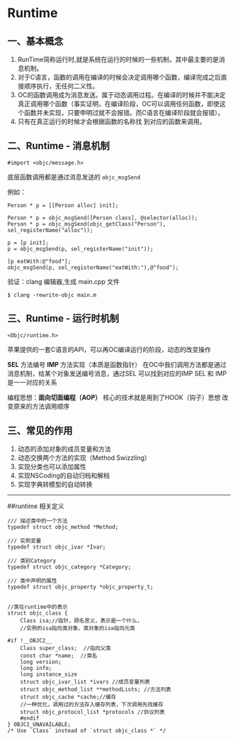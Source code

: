 # Runtime

## 一、基本概念

1. RunTime简称运行时,就是系统在运行的时候的一些机制，其中最主要的是消息机制。
2. 对于C语言，函数的调用在编译的时候会决定调用哪个函数，编译完成之后直接顺序执行，无任何二义性。
3. OC的函数调用成为消息发送。属于动态调用过程。在编译的时候并不能决定真正调用哪个函数（事实证明，在编译阶段，OC可以调用任何函数，即使这个函数并未实现，只要申明过就不会报错。而C语言在编译阶段就会报错）。
4. 只有在真正运行的时候才会根据函数的名称找 到对应的函数来调用。

## 二、Runtime - 消息机制

```
#import <objc/message.h>
```

底层函数调用都是通过消息发送的 `objc_msgSend`

例如：

```
Person * p = [[Person alloc] init];

Person * p = objc_msgSend([Person class], @selector(alloc));
Person * p = objc_msgSend(objc_getClass("Person"), sel_registerName("alloc"));

p = [p init];
p = objc_msgSend(p, sel_registerName("init"));

[p eatWith:@"food"];
objc_msgSend(p, sel_registerName("eatWith:"),@"food");

```

验证：clang 编辑器,生成 main.cpp 文件

```
$ clang -rewrite-objc main.m
```


## 三、Runtime - 运行时机制

```
<Objc/runtime.h>
```
苹果提供的一套C语言的API，可以再OC编译运行的阶段，动态的改变操作

**SEL** 方法编号
**IMP** 方法实现（本质是函数指针）
在OC中我们调用方法都是通过消息机制，给某个对象发送编号消息，通过SEL 可以找到对应的IMP
SEL 和 IMP是一一对应的关系

编程思想：**面向切面编程（AOP）** 核心的技术就是用到了HOOK（钩子）思想
改变原来的方法调用顺序


## 三、常见的作用
1. 动态的添加对象的成员变量和方法
2. 动态交换两个方法的实现（Method Swizzling）
3. 实现分类也可以添加属性
4. 实现NSCoding的自动归档和解档
5. 实现字典转模型的自动转换

----

##runtime 相关定义

```
/// 描述类中的一个方法
typedef struct objc_method *Method;

/// 实例变量
typedef struct objc_ivar *Ivar;

/// 类别Category
typedef struct objc_category *Category;

/// 类中声明的属性
typedef struct objc_property *objc_property_t;


//类在runtime中的表示
struct objc_class {
    Class isa;//指针，顾名思义，表示是一个什么，
    //实例的isa指向类对象，类对象的isa指向元类

#if !__OBJC2__
    Class super_class;  //指向父类
    const char *name;  //类名
    long version;
    long info;
    long instance_size
    struct objc_ivar_list *ivars //成员变量列表
    struct objc_method_list **methodLists; //方法列表
    struct objc_cache *cache;//缓存
    //一种优化，调用过的方法存入缓存列表，下次调用先找缓存
    struct objc_protocol_list *protocols //协议列表
    #endif
} OBJC2_UNAVAILABLE;
/* Use `Class` instead of `struct objc_class *` */

```









